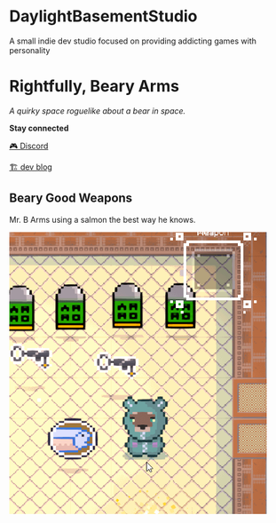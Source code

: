 # DaylightBasementStudio

A small indie dev studio focused on providing addicting games with personality

# Rightfully, Beary Arms

*A quirky space roguelike about a bear in space.*

__Stay connected__

[🎮 Discord](https://discord.gg/5RmvYfN)

[🏗️ dev blog](./DevBlog.md)

## Beary Good Weapons

Mr. B Arms using a salmon the best way he knows.

![The slappin' salmon](./assets/fish-finished.gif)


